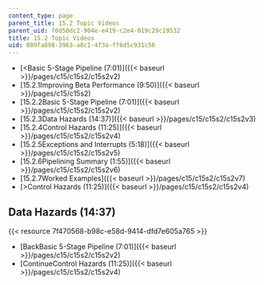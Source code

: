 ```yaml
---
content_type: page
parent_title: 15.2 Topic Videos
parent_uid: f0d50dc2-904e-e419-c2e4-019c29c19532
title: 15.2 Topic Videos
uid: 809fa898-3963-a8c1-4f3a-ff6d5c931c56
---
```


*   [\<Basic 5-Stage Pipeline (7:01)]({{< baseurl >}}/pages/c15/c15s2/c15s2v2)
*   [15.2.1Improving Beta Performance (9:50)]({{< baseurl >}}/pages/c15/c15s2)
*   [15.2.2Basic 5-Stage Pipeline (7:01)]({{< baseurl >}}/pages/c15/c15s2/c15s2v2)
*   [15.2.3Data Hazards (14:37)]({{< baseurl >}}/pages/c15/c15s2/c15s2v3)
*   [15.2.4Control Hazards (11:25)]({{< baseurl >}}/pages/c15/c15s2/c15s2v4)
*   [15.2.5Exceptions and Interrupts (5:18)]({{< baseurl >}}/pages/c15/c15s2/c15s2v5)
*   [15.2.6Pipelining Summary (1:55)]({{< baseurl >}}/pages/c15/c15s2/c15s2v6)
*   [15.2.7Worked Examples]({{< baseurl >}}/pages/c15/c15s2/c15s2v7)
*   [\>Control Hazards (11:25)]({{< baseurl >}}/pages/c15/c15s2/c15s2v4)

Data Hazards (14:37)
--------------------

{{< resource 7f470568-b98c-e58d-9414-dfd7e605a765 >}}

*   [BackBasic 5-Stage Pipeline (7:01)]({{< baseurl >}}/pages/c15/c15s2/c15s2v2)
*   [ContinueControl Hazards (11:25)]({{< baseurl >}}/pages/c15/c15s2/c15s2v4)